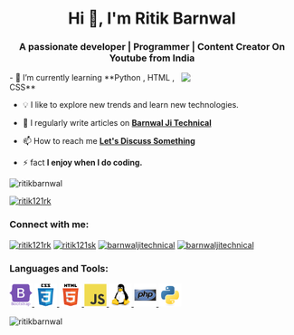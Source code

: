 <h1 align="center">Hi 👋, I'm Ritik Barnwal</h1>
<h3 align="center">A passionate developer | Programmer | Content Creator On Youtube from India</h3>


 <img align="right" src="https://ik.imagekit.io/v4tnzd94kks/rk_-1osrbF7-xaJ.png?ik-sdk-version=javascript-1.4.3&updatedAt=1645097391657" width="200"/>
- 🌱 I’m currently learning **Python , HTML , CSS**
 
- 💡 I like to explore new trends and learn new technologies.

- 📝 I regularly write articles on [**Barnwal Ji Technical**](https://barnwaljitechnical.com)

- 📫 How to reach me [**Let's Discuss Something**](mailto:contact@barnwaljitechnical.com)

- ⚡ fact **I enjoy when I do coding.**

<p align="left"> <img src="https://komarev.com/ghpvc/?username=ritikbarnwal&label=Profile%20views&color=0e75b6&style=flat" alt="ritikbarnwal" /> </p>

<p align="left"> <a href="https://twitter.com/ritik121rk" target="blank"><img src="https://img.shields.io/twitter/follow/ritik121rk?logo=twitter&style=for-the-badge" alt="ritik121rk" /></a> </p>

<h3 align="left">Connect with me:</h3>
<p align="left">
<a href="https://twitter.com/ritik121rk" target="blank"><img align="center" src="https://raw.githubusercontent.com/rahuldkjain/github-profile-readme-generator/master/src/images/icons/Social/twitter.svg" alt="ritik121rk" height="30" width="40" /></a>
<a href="https://instagram.com/ritik121sk" target="blank"><img align="center" src="https://raw.githubusercontent.com/rahuldkjain/github-profile-readme-generator/master/src/images/icons/Social/instagram.svg" alt="ritik121sk" height="30" width="40" /></a>
<a href="https://www.youtube.com/c/barnwaljitechnical" target="blank"><img align="center" src="https://raw.githubusercontent.com/rahuldkjain/github-profile-readme-generator/master/src/images/icons/Social/youtube.svg" alt="barnwaljitechnical" height="30" width="40" /></a>
<a href="https://telegram.me/barnwaljitechnical" target="blank"><img align="center" src="https://img.icons8.com/color/48/000000/telegram-app--v3.png" alt="barnwaljitechnical" height="35" width="40" /></a>
</p>

<h3 align="left">Languages and Tools:</h3>
<p align="left"> <a href="https://getbootstrap.com" target="_blank" rel="noreferrer"> <img src="https://raw.githubusercontent.com/devicons/devicon/master/icons/bootstrap/bootstrap-plain-wordmark.svg" alt="bootstrap" width="40" height="40"/> </a> <a href="https://www.w3schools.com/css/" target="_blank" rel="noreferrer"> <img src="https://raw.githubusercontent.com/devicons/devicon/master/icons/css3/css3-original-wordmark.svg" alt="css3" width="40" height="40"/> </a> <a href="https://www.w3.org/html/" target="_blank" rel="noreferrer"> <img src="https://raw.githubusercontent.com/devicons/devicon/master/icons/html5/html5-original-wordmark.svg" alt="html5" width="40" height="40"/> </a> <a href="https://developer.mozilla.org/en-US/docs/Web/JavaScript" target="_blank" rel="noreferrer"> <img src="https://raw.githubusercontent.com/devicons/devicon/master/icons/javascript/javascript-original.svg" alt="javascript" width="40" height="40"/> </a> <a href="https://www.linux.org/" target="_blank" rel="noreferrer"> <img src="https://raw.githubusercontent.com/devicons/devicon/master/icons/linux/linux-original.svg" alt="linux" width="40" height="40"/> </a> <a href="https://www.php.net" target="_blank" rel="noreferrer"> <img src="https://raw.githubusercontent.com/devicons/devicon/master/icons/php/php-original.svg" alt="php" width="40" height="40"/> </a> <a href="https://www.python.org" target="_blank" rel="noreferrer"> <img src="https://raw.githubusercontent.com/devicons/devicon/master/icons/python/python-original.svg" alt="python" width="40" height="40"/> </a> </p>

<p><img align="center" src="https://github-readme-stats.vercel.app/api/top-langs?username=ritikbarnwal&show_icons=true&locale=en&layout=compact" alt="ritikbarnwal" /></p>


<!---
RitikBarnwal/RitikBarnwal is a ✨ special ✨ repository because its `README.md` (this file) appears on your GitHub profile.
You can click the Preview link to take a look at your changes.
--->
